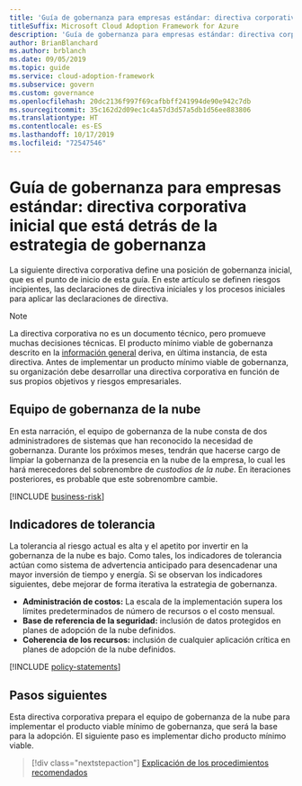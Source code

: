 ```yaml
---
title: 'Guía de gobernanza para empresas estándar: directiva corporativa inicial que está detrás de la estrategia de gobernanza'
titleSuffix: Microsoft Cloud Adoption Framework for Azure
description: 'Guía de gobernanza para empresas estándar: directiva corporativa inicial que está detrás de la estrategia de gobernanza'
author: BrianBlanchard
ms.author: brblanch
ms.date: 09/05/2019
ms.topic: guide
ms.service: cloud-adoption-framework
ms.subservice: govern
ms.custom: governance
ms.openlocfilehash: 20dc2136f997f69cafbbff241994de90e942c7db
ms.sourcegitcommit: 35c162d2d09ec1c4a57d3d57a5db1d56ee883806
ms.translationtype: HT
ms.contentlocale: es-ES
ms.lasthandoff: 10/17/2019
ms.locfileid: "72547546"
---
```

# <a name="standard-enterprise-governance-guide-initial-corporate-policy-behind-the-governance-strategy"></a>Guía de gobernanza para empresas estándar: directiva corporativa inicial que está detrás de la estrategia de gobernanza

La siguiente directiva corporativa define una posición de gobernanza inicial, que es el punto de inicio de esta guía. En este artículo se definen riesgos incipientes, las declaraciones de directiva iniciales y los procesos iniciales para aplicar las declaraciones de directiva.

> [!NOTE]
>La directiva corporativa no es un documento técnico, pero promueve muchas decisiones técnicas. El producto mínimo viable de gobernanza descrito en la [información general](./index.md) deriva, en última instancia, de esta directiva. Antes de implementar un producto mínimo viable de gobernanza, su organización debe desarrollar una directiva corporativa en función de sus propios objetivos y riesgos empresariales.

## <a name="cloud-governance-team"></a>Equipo de gobernanza de la nube

En esta narración, el equipo de gobernanza de la nube consta de dos administradores de sistemas que han reconocido la necesidad de gobernanza. Durante los próximos meses, tendrán que hacerse cargo de limpiar la gobernanza de la presencia en la nube de la empresa, lo cual les hará merecedores del sobrenombre de _custodios de la nube_. En iteraciones posteriores, es probable que este sobrenombre cambie.

[!INCLUDE [business-risk](../../../../includes/business-risks.md)]

## <a name="tolerance-indicators"></a>Indicadores de tolerancia

La tolerancia al riesgo actual es alta y el apetito por invertir en la gobernanza de la nube es bajo. Como tales, los indicadores de tolerancia actúan como sistema de advertencia anticipado para desencadenar una mayor inversión de tiempo y energía. Si se observan los indicadores siguientes, debe mejorar de forma iterativa la estrategia de gobernanza.

- **Administración de costos:** La escala de la implementación supera los límites predeterminados de número de recursos o el costo mensual.
- **Base de referencia de la seguridad:** inclusión de datos protegidos en planes de adopción de la nube definidos.
- **Coherencia de los recursos:** inclusión de cualquier aplicación crítica en planes de adopción de la nube definidos.

[!INCLUDE [policy-statements](../../../../includes/policy-statements.md)]

## <a name="next-steps"></a>Pasos siguientes

Esta directiva corporativa prepara el equipo de gobernanza de la nube para implementar el producto viable mínimo de gobernanza, que será la base para la adopción. El siguiente paso es implementar dicho producto mínimo viable.

> [!div class="nextstepaction"]
> [Explicación de los procedimientos recomendados](./prescriptive-guidance.md)
